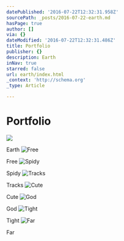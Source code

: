 ```yaml
---
datePublished: '2016-07-22T12:32:31.958Z'
sourcePath: _posts/2016-07-22-earth.md
hasPage: true
author: []
via: {}
dateModified: '2016-07-22T12:32:31.486Z'
title: Portfolio
publisher: {}
description: Earth
inNav: true
starred: false
url: earth/index.html
_context: 'http://schema.org'
_type: Article

---
```

# Portfolio
![](https://the-grid-user-content.s3-us-west-2.amazonaws.com/6508bd04-56b5-4f5d-8d8e-cb697aefa86a.jpg)

Earth
![Free](https://the-grid-user-content.s3-us-west-2.amazonaws.com/2043184d-9215-43b4-b7ba-b29c09a1669a.jpg)

Free
![Spidy](https://the-grid-user-content.s3-us-west-2.amazonaws.com/b22b8d8c-93de-4086-86d3-bab451025a52.jpg)

Spidy
![Tracks](https://the-grid-user-content.s3-us-west-2.amazonaws.com/6a0fc8f1-c81f-4309-82e8-6a7b919ec2ed.jpg)

Tracks
![Cute](https://the-grid-user-content.s3-us-west-2.amazonaws.com/38cb257c-f7be-488f-8228-23473a4e64ae.jpg)

Cute
![God](https://the-grid-user-content.s3-us-west-2.amazonaws.com/3c4af869-7826-442f-932d-36ceea2eb172.jpg)

God
![Tight](https://the-grid-user-content.s3-us-west-2.amazonaws.com/7e8da56a-ebdc-4d10-ad29-1a12a9804cc7.jpg)

Tight
![Far](https://the-grid-user-content.s3-us-west-2.amazonaws.com/10951666-3fcc-42e5-8328-6dea94a1ea18.jpg)

Far